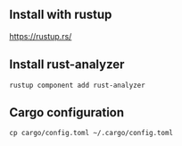 ## Install with rustup

<https://rustup.rs/>

## Install rust-analyzer

```
rustup component add rust-analyzer
```

## Cargo configuration

```
cp cargo/config.toml ~/.cargo/config.toml
```
